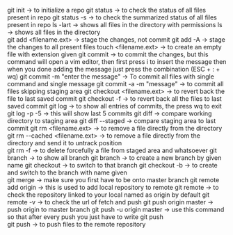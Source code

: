 git init -> to initialize a repo
git status -> to check the status of all files present in repo
git status -s -> to check the summarized status of all files present in repo
ls -lart -> shows all files in the directory with permissions
ls -> shows all files in the directory  
git add <filename.ext> -> stage the changes, not commit
git add -A -> stage the changes to all present files
touch <filename.ext> -> to create an empty file with extension given
git commit -> to commit the changes, but this command will open a vim editor, then first press i to insert the message then when you done adding the message just press the combination (ESC + : + wq)
git commit -m "enter the message" -> To commit all files with single command and single message 
git commit -a -m "message" -> to commit all files skipping staging area
git checkout <filename.ext> -> to revert back the file to last saved commit
git checkout -f -> to revert back all the files to last saved commit
git log -> to show all entries of commits, the press wq to exit
git log -p -5 -> this will show last 5 commits
git diff -> compare working directory to staging area
git diff --staged -> compare staging area to last commit
git rm <filename.ext> -> to remove a file directly from the directory
git rm --cached <filename.ext> -> to remove a file directly from the directory and send it to untrack position  
git rm -f -> to delete forcefully a file from staged area and whatsoever
git branch -> to show all branch
git branch <branch name> -> to create a new branch by given name 
git checkout <branch name> -> to switch to that branch 
git checkout -b <branch name> -> to create and switch to the branch with name given   
git merge <branch name> -> make sure you first have to be onto master branch
git remote add origin <url which you have to copy from repository  on github> -> this is used to add local repository to remote 
git remote -> to check the repository linked to your local named as origin by default 
git remote -v -> to check the url of fetch and push 
git push origin master -> push origin to master branch 
git push -u origin master -> use this command so that after every push you just have to write git push  
git push -> to push files to the remote repository